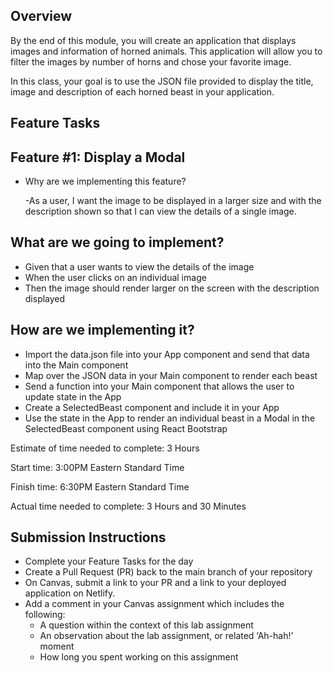 ## Overview

By the end of this module, you will create an application that displays images and information of horned animals. This application will allow you to filter the images by number of horns and chose your favorite image.

In this class, your goal is to use the JSON file provided to display the title, image and description of each horned beast in your application.

## Feature Tasks

## Feature #1: Display a Modal

- Why are we implementing this feature?

  -As a user, I want the image to be displayed in a larger size and with the description shown so that I can view the details of a single image.

## What are we going to implement?

- Given that a user wants to view the details of the image
- When the user clicks on an individual image
- Then the image should render larger on the screen with the description displayed
  
## How are we implementing it?

- Import the data.json file into your App component and send that data into the Main component
- Map over the JSON data in your Main component to render each beast
- Send a function into your Main component that allows the user to update state in the App
- Create a SelectedBeast component and include it in your App
- Use the state in the App to render an individual beast in a Modal in the SelectedBeast component using React Bootstrap

Estimate of time needed to complete: 3 Hours

Start time: 3:00PM Eastern Standard Time

Finish time: 6:30PM Eastern Standard Time

Actual time needed to complete: 3 Hours and 30 Minutes

## Submission Instructions

- Complete your Feature Tasks for the day
- Create a Pull Request (PR) back to the main branch of your repository
- On Canvas, submit a link to your PR and a link to your deployed application on Netlify.
- Add a comment in your Canvas assignment which includes the following:
  - A question within the context of this lab assignment
  - An observation about the lab assignment, or related ‘Ah-hah!’ moment
  - How long you spent working on this assignment
